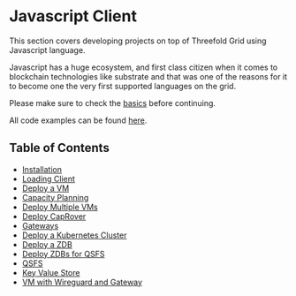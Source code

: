 <h1> Javascript Client </h1>

This section covers developing projects on top of Threefold Grid using Javascript language.

Javascript has a huge ecosystem, and first class citizen when it comes to blockchain technologies like substrate and that was one of the reasons for it to become one the very first supported languages on the grid.

Please make sure to check the [basics](../getstarted/tfgrid3_getstarted.md) before continuing.

All code examples can be found [here](https://github.com/threefoldtech/grid3_client_ts/tree/development/scripts).

<h2> Table of Contents </h2>

- [Installation](../javascript/grid3_javascript_installation.md)
- [Loading Client](../javascript/grid3_javascript_loadclient.md)
- [Deploy a VM](../javascript/grid3_javascript_vm.md)
- [Capacity Planning](../javascript/grid3_javascript_capacity_planning.md)
- [Deploy Multiple VMs](../javascript/grid3_javascript_vms.md)
- [Deploy CapRover](../javascript/grid3_javascript_caprover.md)
- [Gateways](../javascript/grid3_javascript_vm_gateways.md)
- [Deploy a Kubernetes Cluster](../javascript/grid3_javascript_kubernetes.md)
- [Deploy a ZDB](../javascript/grid3_javascript_zdb.md)
- [Deploy ZDBs for QSFS](../javascript/grid3_javascript_qsfs_zdbs.md)
- [QSFS](../javascript/grid3_javascript_qsfs.md)
- [Key Value Store](../javascript/grid3_javascript_kvstore.md)
- [VM with Wireguard and Gateway](../javascript/grid3_wireguard_gateway.md)